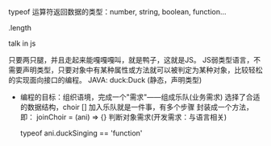 typeof 运算符返回数据的类型：number, string, boolean, function...

.length

talk in js

只要两只腿，并且走起来能嘎嘎嘎叫，就是鸭子，这就是JS。
JS弱类型语言，不需要声明类型，只要对象中有某种属性或方法就可以被判定为某种对象，比较轻松的实现面向接口的编程。
JAVA: duck:Duck (静态，声明类型)

- 编程的目标：组织语境，完成一个"需求"——组成乐队(业务需求)
  选择了合适的数据结构，choir []
  加入乐队就是一件事，有多个步骤 
  封装成一个方法，即：
  joinChoir = (ani) => {}
  判断对象需求(开发需求：与语言相关)

  typeof ani.duckSinging == 'function'